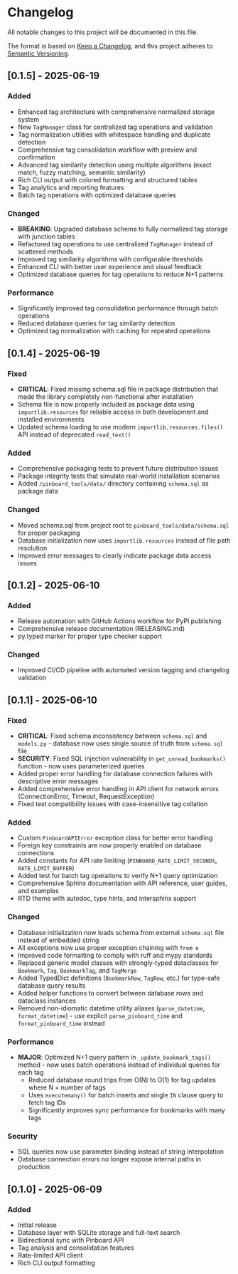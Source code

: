 # Changelog

All notable changes to this project will be documented in this file.

The format is based on [Keep a Changelog](https://keepachangelog.com/en/1.0.0/),
and this project adheres to [Semantic Versioning](https://semver.org/spec/v2.0.0.html).

## [0.1.5] - 2025-06-19

### Added
- Enhanced tag architecture with comprehensive normalized storage system
- New `TagManager` class for centralized tag operations and validation
- Tag normalization utilities with whitespace handling and duplicate detection
- Comprehensive tag consolidation workflow with preview and confirmation
- Advanced tag similarity detection using multiple algorithms (exact match, fuzzy matching, semantic similarity)
- Rich CLI output with colored formatting and structured tables
- Tag analytics and reporting features
- Batch tag operations with optimized database queries

### Changed
- **BREAKING**: Upgraded database schema to fully normalized tag storage with junction tables
- Refactored tag operations to use centralized `TagManager` instead of scattered methods
- Improved tag similarity algorithms with configurable thresholds
- Enhanced CLI with better user experience and visual feedback
- Optimized database queries for tag operations to reduce N+1 patterns

### Performance
- Significantly improved tag consolidation performance through batch operations
- Reduced database queries for tag similarity detection
- Optimized tag normalization with caching for repeated operations

## [0.1.4] - 2025-06-19

### Fixed
- **CRITICAL**: Fixed missing schema.sql file in package distribution that made the library completely non-functional after installation
- Schema file is now properly included as package data using `importlib.resources` for reliable access in both development and installed environments
- Updated schema loading to use modern `importlib.resources.files()` API instead of deprecated `read_text()`

### Added
- Comprehensive packaging tests to prevent future distribution issues
- Package integrity tests that simulate real-world installation scenarios
- Added `/pinboard_tools/data/` directory containing `schema.sql` as package data

### Changed
- Moved schema.sql from project root to `pinboard_tools/data/schema.sql` for proper packaging
- Database initialization now uses `importlib.resources` instead of file path resolution
- Improved error messages to clearly indicate package data access issues

## [0.1.2] - 2025-06-10

### Added
- Release automation with GitHub Actions workflow for PyPI publishing
- Comprehensive release documentation (RELEASING.md)
- py.typed marker for proper type checker support

### Changed
- Improved CI/CD pipeline with automated version tagging and changelog validation

## [0.1.1] - 2025-06-10

### Fixed
- **CRITICAL**: Fixed schema inconsistency between `schema.sql` and `models.py` - database now uses single source of truth from `schema.sql` file
- **SECURITY**: Fixed SQL injection vulnerability in `get_unread_bookmarks()` function - now uses parameterized queries
- Added proper error handling for database connection failures with descriptive error messages
- Added comprehensive error handling in API client for network errors (ConnectionError, Timeout, RequestException)
- Fixed test compatibility issues with case-insensitive tag collation

### Added
- Custom `PinboardAPIError` exception class for better error handling
- Foreign key constraints are now properly enabled on database connections
- Added constants for API rate limiting (`PINBOARD_RATE_LIMIT_SECONDS`, `RATE_LIMIT_BUFFER`)
- Added test for batch tag operations to verify N+1 query optimization
- Comprehensive Sphinx documentation with API reference, user guides, and examples
- RTD theme with autodoc, type hints, and intersphinx support

### Changed
- Database initialization now loads schema from external `schema.sql` file instead of embedded string
- All exceptions now use proper exception chaining with `from e`
- Improved code formatting to comply with ruff and mypy standards
- Replaced generic model classes with strongly-typed dataclasses for `Bookmark`, `Tag`, `BookmarkTag`, and `TagMerge`
- Added TypedDict definitions (`BookmarkRow`, `TagRow`, etc.) for type-safe database query results
- Added helper functions to convert between database rows and dataclass instances
- Removed non-idiomatic datetime utility aliases (`parse_datetime`, `format_datetime`) - use explicit `parse_pinboard_time` and `format_pinboard_time` instead

### Performance
- **MAJOR**: Optimized N+1 query pattern in `_update_bookmark_tags()` method - now uses batch operations instead of individual queries for each tag
  - Reduced database round trips from O(N) to O(1) for tag updates where N = number of tags
  - Uses `executemany()` for batch inserts and single `IN` clause query to fetch tag IDs
  - Significantly improves sync performance for bookmarks with many tags

### Security
- SQL queries now use parameter binding instead of string interpolation
- Database connection errors no longer expose internal paths in production

## [0.1.0] - 2025-06-09

### Added
- Initial release
- Database layer with SQLite storage and full-text search
- Bidirectional sync with Pinboard API
- Tag analysis and consolidation features
- Rate-limited API client
- Rich CLI output formatting
